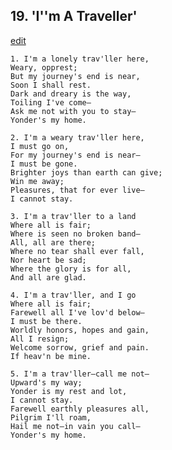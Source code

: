 
## 19.  'I''m A Traveller'
[edit](https://docs.google.com/document/d/1d4k9kZEO5kboPjszp5ajhmWCCCbYsp0x/edit?mode=html)



    1. I'm a lonely trav'ller here,
    Weary, opprest;
    But my journey's end is near,
    Soon I shall rest.
    Dark and dreary is the way,
    Toiling I've come—
    Ask me not with you to stay—
    Yonder's my home.

    2. I'm a weary trav'ller here,
    I must go on,
    For my journey's end is near—
    I must be gone.
    Brighter joys than earth can give;
    Win me away;
    Pleasures, that for ever live—
    I cannot stay.

    3. I'm a trav'ller to a land
    Where all is fair;
    Where is seen no broken band—
    All, all are there;
    Where no tear shall ever fall,
    Nor heart be sad;
    Where the glory is for all,
    And all are glad.

    4. I'm a trav'ller, and I go
    Where all is fair;
    Farewell all I've lov'd below—
    I must be there.
    Worldly honors, hopes and gain,
    All I resign;
    Welcome sorrow, grief and pain.
    If heav'n be mine.

    5. I'm a trav'ller—call me not—
    Upward's my way;
    Yonder is my rest and lot,
    I cannot stay.
    Farewell earthly pleasures all,
    Pilgrim I'll roam,
    Hail me not—in vain you call—
    Yonder's my home.
